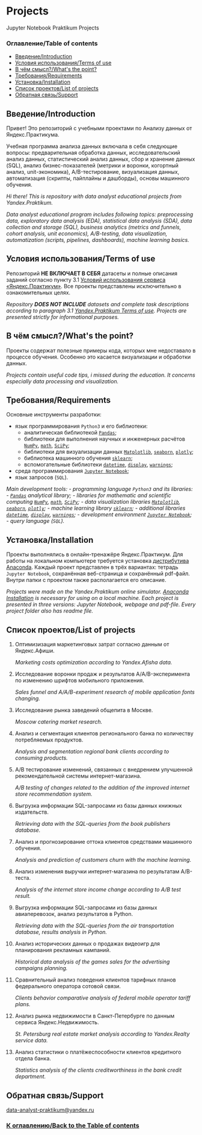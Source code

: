 # Projects
Jupyter Notebook Praktikum Projects

### Оглавление/Table of contents<a class="anchor" id="contents"></a>
* [Введение/Introduction](#chapter1)
* [Условия использования/Terms of use](#chapter2)
* [В чём смысл?/What's the point?](#chapter3)
* [Требования/Requirements](#chapter4)
* [Установка/Installation](#chapter5)
* [Список проектов/List of projects](#chapter6)
* [Обратная связь/Support](#chapterend)

## Введение/Introduction<a class="anchor" id="chapter1"></a>
Привет! Это репозиторий с учебными проектами по Анализу данных от Яндекс.Практикума.

Учебная программа анализа данных включала в себя следующие вопросы: предварительная обработка данных, исследовательский анализ данных, статистический анализ данных, сбор и хранение данных (SQL), анализ бизнес-показателей (метрики и воронки, когортный анализ, unit-экономика), A/B-тестирование, визуализация данных, автоматизация (скрипты, пайплайны и дашборды), основы машинного обучения.

*Hi there! This is repository with data analyst educational projects from Yandex.Praktikum.*

*Data analyst educational program includes following topics: preprocessing data, exploratory data analysis (EDA), statistical data analysis (SDA), data collection and storage (SQL), business analytics (metrics and funnels, cohort analysis, unit economics), A/B-testing, data visualization, automatization (scripts, pipelines, dashboards), machine learning basics.*

## Условия использования/Terms of use<a class="anchor" id="chapter2"></a>
Репозиторий **НЕ ВКЛЮЧАЕТ В СЕБЯ** датасеты и полные описания заданий согласно пункту 3.1 [Условий использования сервиса «Яндекс.Практикум»](https://yandex.ru/legal/praktikum_termsofuse/). Все проекты представлены исключительно в ознакомительных целях.

*Repository **DOES NOT INCLUDE** datasets and complete task descriptions according to paragraph 3.1 [Yandex.Praktikum Terms of use](https://yandex.ru/legal/praktikum_termsofuse/). Projects are presented strictly for informational purposes.*

## В чём смысл?/What's the point?<a class="anchor" id="chapter3"></a>
Проекты содержат полезные примеры кода, которых мне недоставало в процессе обучения. Особенно это касается визуализации и обработки данных.

*Projects contain useful code tips, i missed during the education. It concerns especially data processing and visualization.*

## Требования/Requirements<a class="anchor" id="chapter4"></a>
Основные инструменты разработки:
- язык программирования `Python3` и его библиотеки:
	- аналитическая библиотекой [`Pandas`](https://pandas.pydata.org/);
	- библиотеки для выполнения научных и инженерных расчётов [`NumPy`](http://www.numpy.org/), [`math`](https://docs.python.org/3/library/math.html), [`SciPy`](https://www.scipy.org/);
	- библиотеки для визуализации данных [`Matplotlib`](https://matplotlib.org/), [`seaborn`](https://seaborn.pydata.org/), [`plotly`](https://plotly.com/python/);
	- библиотека машинного обучения [`sklearn`](https://www.sklearn.org/);
	- вспомогательные библиотеки [`datetime`](https://docs.python.org/3/library/datetime.html), [`display`](https://ipython.org/ipython-doc/3/api/generated/IPython.display.html), [`warnings`](https://docs.python.org/3/library/warnings.html);
- среда программирования [`Jupyter Notebook`](https://jupyter.org/);
- язык запросов (`SQL`).

*Main development tools:*
*- programming language `Python3` and its libraries:*
	*- [`Pandas`](https://pandas.pydata.org/) analytical library;*
	*- libraries for mathematic and scientific computing [`NumPy`](http://www.numpy.org/), [`math`](https://docs.python.org/3/library/math.html), [`SciPy`](https://www.scipy.org/);*
	*- data visualization libraries [`Matplotlib`](https://matplotlib.org/), [`seaborn`](https://seaborn.pydata.org/), [`plotly`](https://plotly.com/python/);*
	*- machine learning library [`sklearn`](https://www.sklearn.org/);*
	*- additional libraries [`datetime`](https://docs.python.org/3/library/datetime.html), [`display`](https://ipython.org/ipython-doc/3/api/generated/IPython.display.html), [`warnings`](https://docs.python.org/3/library/warnings.html);*
*- development environment [`Jupyter Notebook`](https://jupyter.org/);*
*- query language (`SQL`).*

## Установка/Installation<a class="anchor" id="chapter5"></a>
Проекты выполнялись в онлайн-тренажёре Яндекс.Практикум. Для работы на локальном компьютере требуется установка [дистрибутива Anaconda](https://www.anaconda.com/distribution/). Каждый проект представлен в трёх вариантах: тетрадь `Jupyter Notebook`, сохранённая веб-страница и сохранённый pdf-файл. Внутри папки с проектом также располагается его описание.

*Projects were made on the Yandex.Praktikum online simulator. [Anaconda Installation](https://www.anaconda.com/distribution/) is necessary for using on a local machine. Each project is presented in three versions: Jupyter Notebook, webpage and pdf-file. Every project folder also has readme file.*

## Список проектов/List of projects<a class="anchor" id="chapter6"></a>
1. Оптимизизация маркетинговых затрат согласно данным от Яндекс.Афиши.

	*Marketing costs optimization according to Yandex.Afisha data.*

2. Исследование воронки продаж и результатов A/A/B-эксперимента по изменению шрифтов мобильного приложения.

	*Sales funnel and A/A/B-experiment research of mobile application fonts changing.*

3. Исследование рынка заведений общепита в Москве.

	*Moscow catering market research.*

4. Анализ и сегментация клиентов регионального банка по количеству потребляемых продуктов.

	*Analysis and segmentation regional bank clients according to consuming products.*

5. A/B тестирование изменений, связанных с внедрением улучшенной рекомендательной системы интернет-магазина.

	*A/B testing of changes related to the addition of the improved internet store recommendation system.*

6. Выгрузка информации SQL-запросами из базы данных книжных издательств.

	*Retrieving data with the SQL-queries from the book publishers database.*

7. Анализ и прогнозирование оттока клиентов средствами машинного обучения.

	*Analysis and prediction of customers churn with the machine learning.*

8. Анализ изменения выручки интернет-магазина по результатам A/B-теста.

	*Analysis of the internet store income change according to A/B test result.*

9. Выгрузка информации SQL-запросами из базы данных авиаперевозок, анализ результатов в Python.

	*Retrieving data with the SQL-queries from the air transportation database, results analysis in Python.*

10. Анализ исторических данных о продажах видеоигр для планирования рекламных кампаний.

	*Historical data analysis of the games sales for the advertising campaigns planning.*

11. Сравнительный анализ поведения клиентов тарифных планов федерального оператора сотовой связи.

	*Clients behavior сomparative analysis of federal mobile operator tariff plans.*

12. Анализ рынка недвижимости в Санкт-Петербурге по данным сервиса Яндекс.Недвижимость.

	*St. Petersburg real estate market analysis according to Yandex.Realty service data.*

13. Анализ статистики о платёжеспособности клиентов кредитного отдела банка.

	*Statistics analysis of the clients creditworthiness in the bank credit department.*

## Обратная связь/Support<a class="anchor" id="#chapterend"></a>
data-analyst-praktikum@yandex.ru
### [К оглавлению/Back to the Table of contents](#contents)
